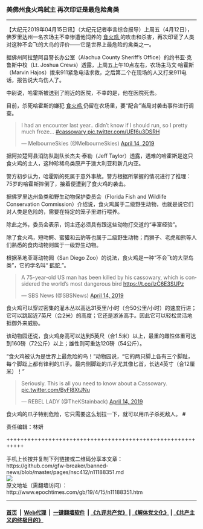 ### 美佛州食火鸡弑主 再次印证是最危险禽类
------------------------

<p>
 【大纪元2019年04月15日讯】（大纪元记者李言综合报导）上周五（4月12日），佛罗里达州一名农场主不幸惨遭他饲养的
 <a href="http://www.epochtimes.com/gb/tag/%E9%A3%9F%E7%81%AB%E9%B8%A1.html">
  食火鸡
 </a>
 的攻击和杀害，再次印证了人类对这种不会飞的大鸟的评价——它是世界上最危险的禽类之一。
</p>
<p>
 据佛州阿拉楚阿县警长办公室（Alachua County Sheriff’s Office）的约书亚·克鲁斯中校（Lt. Joshua Crews）透露，上周五上午10点左右，农场主马文·哈霍斯（Marvin Hajos）拨来911紧急电话求救，之后第二个在现场的人又打来911电话，报告说大鸟伤人了。
</p>
<p>
 中尉说，哈霍斯被送到了附近的医院，不幸的是，他在医院死去。
</p>
<p>
 目前，杀死哈霍斯的嫌犯
 <a href="http://www.epochtimes.com/gb/tag/%E9%A3%9F%E7%81%AB%E9%B8%A1.html">
  食火鸡
 </a>
 仍留在农场里，要“配合”当局对袭击事件进行调查。
</p>
<p>
</p>
<blockquote class="twitter-tweet" data-lang="en">
 <p dir="ltr" lang="en">
  I had an encounter last year.. didn’t know if I should run, so I pretty much froze…
  <a href="https://twitter.com/hashtag/cassowary?src=hash&amp;ref_src=twsrc%5Etfw">
   #cassowary
  </a>
  <a href="https://t.co/UEf6u3DSRH">
   pic.twitter.com/UEf6u3DSRH
  </a>
 </p>
 <p>
  — MelbourneSkies (@MelbourneSkies)
  <a href="https://twitter.com/MelbourneSkies/status/1117330708538650624?ref_src=twsrc%5Etfw">
   April 14, 2019
  </a>
 </p>
</blockquote>
<p>
 <p>
  据阿拉楚阿县消防队副队长杰夫·泰勒（Jeff Taylor）透露，遇难的哈霍斯是这只食火鸡的主人，这种珍稀鸟类原产于澳大利亚和新几内亚。
 </p>
 <p>
  警方初步认为，哈霍斯的死属于意外事故。警方根据所掌握的情况进行了推理：75岁的哈霍斯摔倒了，接着便遭到了食火鸡的袭击。
 </p>
 <p>
  据佛罗里达州鱼类和野生动物保护委员会（Florida Fish and Wildlife Conservation Commission）介绍说，食火鸡属于二级野生动物，也就是说它们对人类是危险的，需要在特定的笼子里进行喂养。
 </p>
 <p>
  除此之外，委员会表示，饲主还必须具有跟这些动物打交道的“丰富经验”。
 </p>
 <p>
  除了食火鸡，短吻鳄、蜜獾和云豹等也属于二级野生动物；而狮子、老虎和熊等人们熟悉的食肉动物则属于一级野生动物。
 </p>
 <p>
  根据圣地亚哥动物园（San Diego Zoo）的说法，食火鸡是一种“不会飞的大型鸟类”，它的学名叫“
  <a href="http://www.epochtimes.com/gb/tag/%E9%B9%A4%E9%B8%B5.html">
   鹤鸵
  </a>
  ”。
 </p>
</p>
<p>
</p>
<blockquote class="twitter-tweet" data-lang="en">
 <p dir="ltr" lang="en">
  A 75-year-old US man has been killed by his cassowary, which is considered the world’s most dangerous bird
  <a href="https://t.co/lzC6E3SUPz">
   https://t.co/lzC6E3SUPz
  </a>
 </p>
 <p>
  — SBS News (@SBSNews)
  <a href="https://twitter.com/SBSNews/status/1117260974627495937?ref_src=twsrc%5Etfw">
   April 14, 2019
  </a>
 </p>
</blockquote>
<p>
 <p>
  食火鸡可以穿过密集的灌木丛以高达31英里/小时（合50公里/小时）的速度行进；它可以跳起近7英尺（合2米）的高度；它还是游泳高手。因此它可以轻松灵活地抵御外来威胁。
 </p>
 <p>
  该动物园还说，食火鸡身高可以达到5英尺（合1.5米）以上，最重的雌性体重可达到160磅（72公斤）以上；雄性则可重达120磅（54公斤）。
 </p>
 <p>
  “食火鸡被认为是世界上最危险的鸟！”动物园说，“它的两只脚上各有三个脚趾，每个脚趾上都有锋利的爪子。最内侧脚趾的爪子尤其像匕首，长达4英寸（合12厘米）！”
 </p>
</p>
<p>
</p>
<blockquote class="twitter-tweet" data-lang="en">
 <p dir="ltr" lang="en">
  Seriously. This is all you need to know about a Cassowary.
  <a href="https://t.co/ByFI8XtJNu">
   pic.twitter.com/ByFI8XtJNu
  </a>
 </p>
 <p>
  — REBEL LADY (@TheKStainback)
  <a href="https://twitter.com/TheKStainback/status/1117242796807720960?ref_src=twsrc%5Etfw">
   April 14, 2019
  </a>
 </p>
</blockquote>
<p>
 <p>
  食火鸡的爪子特别危险，它只需要这么划拉一下，就可以用爪子杀死敌人。 #
 </p>
 <p>
  责任编辑：林妍
 </p>
</p>
+++++++++++++++++++++++++++++++++++++++++++++++++++++++++++<br/><br/>
手机上长按并复制下列链接或二维码分享本文章：<br/>
https://github.com/gfw-breaker/banned-news/blob/master/pages/nsc412/n11188351.md <br/>
<a href='https://github.com/gfw-breaker/banned-news/blob/master/pages/nsc412/n11188351.md'><img src='https://github.com/gfw-breaker/banned-news/blob/master/pages/nsc412/n11188351.md.png'/></a> <br/>
原文地址（需翻墙访问）：http://www.epochtimes.com/gb/19/4/15/n11188351.htm


------------------------
#### [首页](https://github.com/gfw-breaker/banned-news/blob/master/README.md) &nbsp;|&nbsp; [Web代理](https://github.com/labour-camp/helloworld) &nbsp;|&nbsp; [一键翻墙软件](https://github.com/gfw-breaker/nogfw/blob/master/README.md) &nbsp;| [《九评共产党》](https://github.com/gfw-breaker/9ping.md/blob/master/README.md#九评之一评共产党是什么) | [《解体党文化》](https://github.com/gfw-breaker/jtdwh.md/blob/master/README.md) | [《共产主义的终极目的》](https://github.com/gfw-breaker/gczydzjmd.md/blob/master/README.md)

